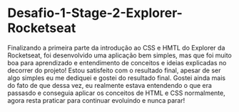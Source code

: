 # Desafio-1-Stage-2-Explorer-Rocketseat
Finalizando a primeira parte da introdução ao CSS e HMTL do Explorer da Rocketseat, foi desenvolvido uma aplicação bem simples, mas que foi muito boa para aprendizado e entendimento de conceitos e ideias explicadas no decorrer do projeto!
Estou satisfeito com o resultado final, apesar de ser algo simples eu me dediquei e gostei do resultado final. Gostei ainda mais do fato de que dessa vez, eu realmente estava entendendo o que era passasdo e conseguia aplicar os conceitos de HTML e CSS normalmente, agora resta praticar para continuar evoluindo e nunca parar!

